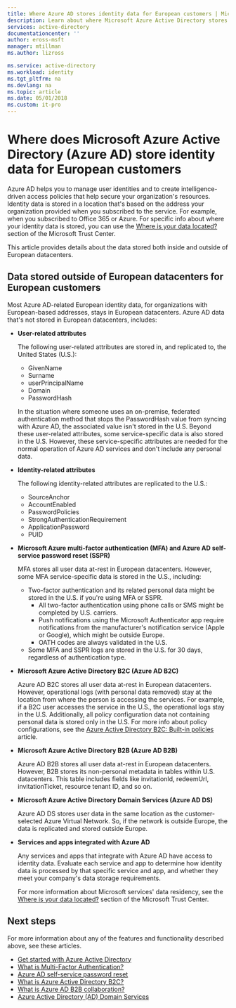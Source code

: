 ```yaml
---
title: Where Azure AD stores identity data for European customers | Microsoft Docs
description: Learn about where Microsoft Azure Active Directory stores identity-related data for its European customers.
services: active-directory
documentationcenter: ''
author: eross-msft
manager: mtillman
ms.author: lizross

ms.service: active-directory
ms.workload: identity
ms.tgt_pltfrm: na
ms.devlang: na
ms.topic: article
ms.date: 05/01/2018
ms.custom: it-pro
---
```


# Where does Microsoft Azure Active Directory (Azure AD) store identity data for European customers
Azure AD helps you to manage user identities and to create intelligence-driven access policies that help secure your organization's resources. Identity data is stored in a location that's based on the address your organization provided when you subscribed to the service. For example, when you subscribed to Office 365 or Azure. For specific info about where your identity data is stored, you can use the [Where is your data located?](https://www.microsoft.com/en-us/trustcenter/privacy/where-your-data-is-located) section of the Microsoft Trust Center.

This article provides details about the data stored both inside and outside of European datacenters.

## Data stored outside of European datacenters for European customers

Most Azure AD-related European identity data, for organizations with European-based addresses, stays in European datacenters. Azure AD data that's not stored in European datacenters, includes:

- **User-related attributes**
    
    The following user-related attributes are stored in, and replicated to, the United States (U.S.):
    - GivenName
    - Surname
    - userPrincipalName
    - Domain
    - PasswordHash
    
    In the situation where someone uses an on-premise, federated authentication method that stops the PasswordHash value from syncing with Azure AD, the associated value isn't stored in the U.S. Beyond these user-related attributes, some service-specific data is also stored in the U.S. However, these service-specific attributes are needed for the normal operation of Azure AD services and don't include any personal data.

- **Identity-related attributes**
    
    The following identity-related attributes are replicated to the U.S.:
    -   SourceAnchor
    -   AccountEnabled
    -   PasswordPolicies
    -   StrongAuthenticationRequirement
    -   ApplicationPassword
    -   PUID

- **Microsoft Azure multi-factor authentication (MFA) and Azure AD self-service password reset (SSPR)**
    
    MFA stores all user data at-rest in European datacenters. However, some MFA service-specific data is stored in the U.S., including:
    
    - Two-factor authentication and its related personal data might be stored in the U.S. if you're using MFA or SSPR.
        - All two-factor authentication using phone calls or SMS might be completed by U.S. carriers.
        - Push notifications using the Microsoft Authenticator app require notifications from the manufacturer's notification service (Apple or Google), which might be outside Europe.
        - OATH codes are always validated in the U.S. 
    - Some MFA and SSPR logs are stored in the U.S. for 30 days, regardless of authentication type.

- **Microsoft Azure Active Directory B2C (Azure AD B2C)**

    Azure AD B2C stores all user data at-rest in European datacenters. However, operational logs (with personal data removed) stay at the location from where the person is accessing the services. For example, if a B2C user accesses the service in the U.S., the operational logs stay in the U.S. Additionally, all policy configuration data not containing personal data is stored only in the U.S. For more info about policy configurations, see the [Azure Active Directory B2C: Built-in policies](https://docs.microsoft.com/en-us/azure/active-directory-b2c/active-directory-b2c-reference-policies) article.

- **Microsoft Azure Active Directory B2B (Azure AD B2B)** 
    
    Azure AD B2B stores all user data at-rest in European datacenters. However, B2B stores its non-personal metadata in tables within U.S. datacenters. This table includes fields like invitationId, redeemUrl, invitationTicket, resource tenant ID, and so on.

- **Microsoft Azure Active Directory Domain Services (Azure AD DS)**

    Azure AD DS stores user data in the same location as the customer-selected Azure Virtual Network. So, if the network is outside Europe, the data is replicated and stored outside Europe.

- **Services and apps integrated with Azure AD**

    Any services and apps that integrate with Azure AD have access to identity data. Evaluate each service and app to determine how identity data is processed by that specific service and app, and whether they meet your company's data storage requirements.

    For more information about Microsoft services' data residency, see the [Where is your data located?](https://www.microsoft.com/en-us/trustcenter/privacy/where-your-data-is-located) section of the Microsoft Trust Center.

## Next steps
For more information about any of the features and functionality described above, see these articles.
- [Get started with Azure Active Directory](get-started-azure-ad.md)
- [What is Multi-Factor Authentication?](https://docs.microsoft.com/en-us/azure/active-directory/authentication/multi-factor-authentication)
- [Azure AD self-service password reset](https://docs.microsoft.com/en-us/azure/active-directory/authentication/active-directory-passwords-overview)
- [What is Azure Active Directory B2C?](https://docs.microsoft.com/en-us/azure/active-directory-b2c/active-directory-b2c-overview)
- [What is Azure AD B2B collaboration?](https://docs.microsoft.com/en-us/azure/active-directory/active-directory-b2b-what-is-azure-ad-b2b)
- [Azure Active Directory (AD) Domain Services](https://docs.microsoft.com/en-us/azure/active-directory-domain-services/active-directory-ds-overview)
